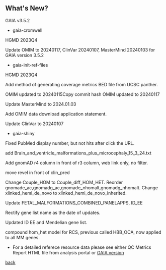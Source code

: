 ## What's New?

GAIA v3.5.2

* gaia-cromwell

HGMD 2023Q4

Update OMIM to 20240117, ClinVar 20240107, MasterMind 20240103 for GAIA version 3.5.2

* gaia-init-ref-files

HGMD 2023Q4

Add method of generating coverage metrics BED file from UCSC panther. 

OMIM updated to 20240115Copy commit hash	OMIM updated to 20240117

Update MasterMind to 2024.01.03

Add OMIM data download application statement.	

Update ClinVar to 20240107

* gaia-shiny

Fixed PubMed display number, but not hits after click the URL.

add Brain_and_ventricle_malformations_plus_microcephaly_15_3_24.txt

Add gnomAD r4 column in front of r3 column, web link only, no filter.

move revel in front of clin_pred

Change Couple_HOM to Couple_diff_HOM_HET. Reorder gnomade_ac,gnomadg_ac,gnomade_nhomalt,gnomadg_nhomalt. Change xlinked_hemi_de_novo to xlinked_hemi_de_novo_inherited.

Update FETAL_MALFORMATIONS_COMBINED_PANELAPPS, ID_EE

Rectify gene list name as the date of updates.

Updated ID EE and Mendelian gene list.

compound hom_het model for RCS, previous called HBB_OCA, now applied to all MM genes.

* For a detailed referece resource data please see either QC Metrics Report HTML file from analysis portal or [GAIA version](./another-page_3.5.2_GAIA_version.html)

[back](./)
